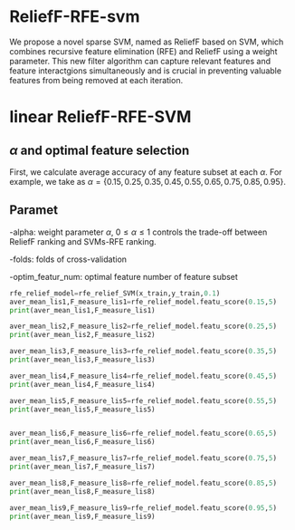 # ReliefF-RFE-svm
We propose a novel sparse SVM, named as ReliefF based on SVM, which combines recursive feature elimination (RFE) and ReliefF using a weight parameter. This new filter algorithm can capture relevant features and feature interactgions simultaneously and is crucial in preventing valuable features from being removed at each iteration.
# linear ReliefF-RFE-SVM
## $\alpha$ and optimal feature selection
First, we calculate average accuracy of any feature subset at each $\alpha$. For example, we take as $\alpha=\{0.15,0.25,0.35,0.45,0.55,0.65,0.75,0.85,0.95\}$.

## Paramet

-alpha: weight parameter $\alpha$, $0\le \alpha\le 1$ controls the trade-off between ReliefF ranking and SVMs-RFE ranking.

-folds: folds of cross-validation 

-optim_featur_num: optimal feature number of feature subset

```python
rfe_relief_model=rfe_relief_SVM(x_train,y_train,0.1)
aver_mean_lis1,F_measure_lis1=rfe_relief_model.featu_score(0.15,5)
print(aver_mean_lis1,F_measure_lis1)

aver_mean_lis2,F_measure_lis2=rfe_relief_model.featu_score(0.25,5)
print(aver_mean_lis2,F_measure_lis2)

aver_mean_lis3,F_measure_lis3=rfe_relief_model.featu_score(0.35,5)
print(aver_mean_lis3,F_measure_lis3)

aver_mean_lis4,F_measure_lis4=rfe_relief_model.featu_score(0.45,5)
print(aver_mean_lis4,F_measure_lis4)

aver_mean_lis5,F_measure_lis5=rfe_relief_model.featu_score(0.55,5)
print(aver_mean_lis5,F_measure_lis5)


aver_mean_lis6,F_measure_lis6=rfe_relief_model.featu_score(0.65,5)
print(aver_mean_lis6,F_measure_lis6)

aver_mean_lis7,F_measure_lis7=rfe_relief_model.featu_score(0.75,5)
print(aver_mean_lis7,F_measure_lis7)

aver_mean_lis8,F_measure_lis8=rfe_relief_model.featu_score(0.85,5)
print(aver_mean_lis8,F_measure_lis8)

aver_mean_lis9,F_measure_lis9=rfe_relief_model.featu_score(0.95,5)
print(aver_mean_lis9,F_measure_lis9)

